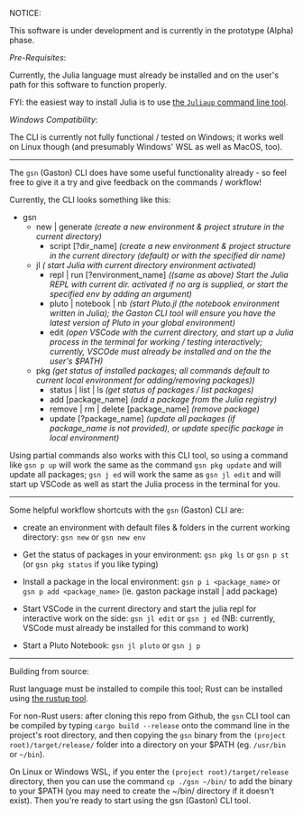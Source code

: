 NOTICE:

This software is under development and is currently in the prototype (Alpha) phase.

_Pre-Requisites_:

Currently, the Julia language must already be installed and on the user's path for this software to function properly.

FYI: the easiest way to install Julia is to use [the `Juliaup` command line tool](https://github.com/JuliaLang/juliaup).


_Windows Compatibility_:

The CLI is currently not fully functional / tested on Windows; it works well on Linux though (and presumably Windows' WSL as well as MacOS, too).

---

The `gsn` (Gaston) CLI does have some useful functionality already - so feel free to give it a try and give feedback on the commands / workflow!

Currently, the CLI looks something like this:
- gsn
  - new | generate _(create a new environment & project struture in the current directory)_
    - script [?dir_name]  _(create a new environment & project structure in the current directory (default) or with the specified dir name)_
  - jl 					 		   _( start Julia with current directory environment activated)_
    - repl | run  [?environment_name]   _((same as above) Start the Julia REPL with current dir. activated if no arg is supplied, or start the specified env by adding an argument)_
    - pluto | notebook | nb   	_(start Pluto.jl (the notebook environment written in Julia); the Gaston CLI tool will ensure you have the latest version of Pluto in your global environment)_
    - edit						          _(open VSCode with the current directory, and start up a Julia process in the terminal for working / testing interactively; currently, VSCOde must already be installed and on the the user's $PATH)_
  - pkg 						_(get status of installed packages; all commands default to current local environment for adding/removing packages))_
	- status | list | ls			_(get status of packages / list packages)_
	- add [package_name]		  _(add a package from the Julia registry)_
	- remove | rm | delete [package_name] _(remove package)_
	- update [?package_name]	_(update all packages (if package_name is not provided), or update specific package in local environment)_

Using partial commands also works with this CLI tool, so using a command like `gsn p up` will work the same as the command `gsn pkg update` and will update all packages; `gsn j ed` will work the same as `gsn jl edit` and will start up VSCode as well as start the Julia process in the terminal for you.

---

Some helpful workflow shortcuts with the `gsn` (Gaston) CLI are:

- create an environment with default files & folders in the current working directory: `gsn new` or `gsn new env`

- Get the status of packages in your environment:
`gsn pkg ls` or `gsn p st` (or `gsn pkg status` if you like typing)

- Install a package in the local environment:
  `gsn p i <package_name>` or `gsn p add <package_name>`
  (ie. gaston package install | add package)

- Start VSCode in the current directory and start the julia repl for interactive work on the side: `gsn jl edit` or `gsn j ed` (NB: currently, VSCode must already be installed for this command to work)

- Start a Pluto Notebook:
  `gsn jl pluto` or `gsn j p`


---

Building from source:

Rust language must be installed to compile this tool; Rust can be installed using [the rustup tool](https://rustup.rs/).

For non-Rust users: after cloning this repo from Github, the `gsn` CLI tool can be compiled by typing `cargo build --release` onto the  command line in the project's root directory, and then copying the `gsn` binary from the `(project root)/target/release/` folder into a directory on your $PATH (eg. `/usr/bin` or `~/bin`).

On Linux or Windows WSL, if you enter the `(project root)/target/release` directory, then you can use the command `cp ./gsn ~/bin/` to add the binary to your $PATH (you may need to create the ~/bin/ directory if it doesn't exist). Then you're ready to start using the gsn (Gaston) CLI tool.

